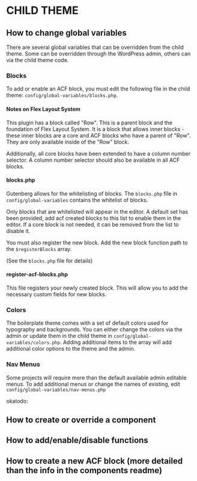 # CHILD THEME

## How to change global variables
There are several global variables that can be overridden from the child theme.  Some can be overridden through the WordPress admin, others can via the child theme code. 

### Blocks
To add or enable an ACF block, you must edit the following file in the child theme: `config/global-variables/blocks.php`.  

#### Notes on Flex Layout System
This plugin has a block called "Row". This is a parent block and the foundation of Flex Layout System. It is a block that allows inner blocks - these inner blocks are a core and ACF blocks who have a parent of "Row".  They are only available inside of the "Row" block. 

Additionally, all core blocks have been extended to have a column number selector. A column number selector should also be available in all ACF blocks.

#### blocks.php
Gutenberg allows for the whitelisting of blocks.  The `blocks.php` file in `config/global-variables` contains the whitelist of blocks. 

Only blocks that are whitelisted will appear in the editor. A default set has been provided, add acf created blocks to this list to enable them in the editor. If a core block is not needed, it can be removed from the list to disable it.

You must also register the new block.  Add the new block function path to the `$registerBlocks` array.

(See the `blocks.php` file for details)

#### register-acf-blocks.php
This file registers your newly created block.  This will allow you to add the necessary custom fields for new blocks. 


### Colors
The boilerplate theme comes with a set of default colors used for typography and backgrounds. You can either change the colors via the admin or update them in the child theme in `config/global-variables/colors.php`.  Adding additional items to the array will add additional color options to the theme and the admin.

### Nav Menus
Some projects will require more than the default available admin editable menus. To add additional menus or change the names of existing, edit `config/global-variables/nav-menus.php`

okatodo:
## How to create or override a component
## How to add/enable/disable functions
## How to create a new ACF block (more detailed than the info in the components readme)